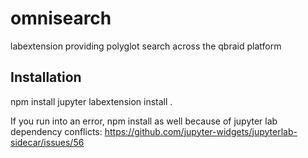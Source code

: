 # omnisearch
labextension providing polyglot search across the qbraid platform

## Installation
npm install
jupyter labextension install .  

If you run into an error, npm install as well because of jupyter lab dependency conflicts: https://github.com/jupyter-widgets/jupyterlab-sidecar/issues/56
